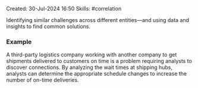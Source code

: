 Created: 30-Jul-2024 16:50
Skills: #correlation

Identifying similar challenges across different entities—and using data and insights to find common solutions.
### Example
A third-party logistics company working with another company to get shipments delivered to customers on time is a problem requiring analysts to discover connections. By analyzing the wait times at shipping hubs, analysts can determine the appropriate schedule changes to increase the number of on-time deliveries.